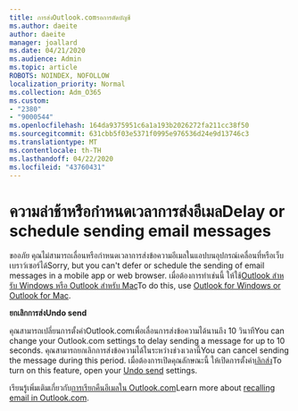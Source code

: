 ```yaml
---
title: การส่งOutlook.comรอการตัดบัญชี
ms.author: daeite
author: daeite
manager: joallard
ms.date: 04/21/2020
ms.audience: Admin
ms.topic: article
ROBOTS: NOINDEX, NOFOLLOW
localization_priority: Normal
ms.collection: Adm_O365
ms.custom:
- "2380"
- "9000544"
ms.openlocfilehash: 164da9375951c6a1a193b2026272fa211cc38f50
ms.sourcegitcommit: 631cbb5f03e5371f0995e976536d24e9d13746c3
ms.translationtype: MT
ms.contentlocale: th-TH
ms.lasthandoff: 04/22/2020
ms.locfileid: "43760431"
---
```

# <a name="delay-or-schedule-sending-email-messages"></a><span data-ttu-id="9d2ee-102">ความล่าช้าหรือกําหนดเวลาการส่งอีเมล</span><span class="sxs-lookup"><span data-stu-id="9d2ee-102">Delay or schedule sending email messages</span></span>

<span data-ttu-id="9d2ee-103">ขออภัย คุณไม่สามารถเลื่อนหรือกําหนดเวลาการส่งข้อความอีเมลในแอปบนอุปกรณ์เคลื่อนที่หรือเว็บเบราว์เซอร์ได้</span><span class="sxs-lookup"><span data-stu-id="9d2ee-103">Sorry, but you can't defer or schedule the sending of email messages in a mobile app or web browser.</span></span> <span data-ttu-id="9d2ee-104">เมื่อต้องการทําเช่นนี้ ให้ใช้[Outlook สําหรับ Windows หรือ Outlook สําหรับ Mac](https://products.office.com/outlook/email-and-calendar-software-microsoft-outlook)</span><span class="sxs-lookup"><span data-stu-id="9d2ee-104">To do this, use [Outlook for Windows or Outlook for Mac](https://products.office.com/outlook/email-and-calendar-software-microsoft-outlook).</span></span>

<span data-ttu-id="9d2ee-105">**ยกเลิกการส่ง**</span><span class="sxs-lookup"><span data-stu-id="9d2ee-105">**Undo send**</span></span>

<span data-ttu-id="9d2ee-106">คุณสามารถเปลี่ยนการตั้งค่าOutlook.comเพื่อเลื่อนการส่งข้อความได้นานถึง 10 วินาที</span><span class="sxs-lookup"><span data-stu-id="9d2ee-106">You can change your Outlook.com settings to delay sending a message for up to 10 seconds.</span></span> <span data-ttu-id="9d2ee-107">คุณสามารถยกเลิกการส่งข้อความได้ในระหว่างช่วงเวลานี้</span><span class="sxs-lookup"><span data-stu-id="9d2ee-107">You can cancel sending the message during this period.</span></span> <span data-ttu-id="9d2ee-108">เมื่อต้องการเปิดคุณลักษณะนี้ ให้เปิดการตั้งค่า[เลิกส่ง](https://outlook.live.com/mail/options/mail/messageContent/undoSend)</span><span class="sxs-lookup"><span data-stu-id="9d2ee-108">To turn on this feature, open your [Undo send](https://outlook.live.com/mail/options/mail/messageContent/undoSend) settings.</span></span>

<span data-ttu-id="9d2ee-109">เรียนรู้เพิ่มเติมเกี่ยวกับ[การเรียกคืนอีเมลใน Outlook.com](https://support.office.com/article/c069ddde-5282-4085-8f4c-d7b133324f8a?wt.mc_id=Office_Outlook_com_Alchemy)</span><span class="sxs-lookup"><span data-stu-id="9d2ee-109">Learn more about [recalling email in Outlook.com](https://support.office.com/article/c069ddde-5282-4085-8f4c-d7b133324f8a?wt.mc_id=Office_Outlook_com_Alchemy).</span></span>